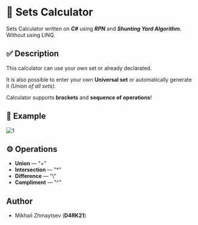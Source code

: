 # 🔢 Sets Calculator

Sets Calculator written on _**C#**_ using _**RPN**_ and _**Shunting Yard Algorithm.**_
Without using LINQ.

## ✅ Description

This calculator can use your own set or already declarated.

It is also possible to enter your own **Universal set** or automatically generate it _(Union of all sets)_.

Calculator supports **brackets** and **sequence of operations**!

## 📸 Example

![1](https://user-images.githubusercontent.com/81447820/144666685-2a11b391-34f1-46c5-a060-9434043b6668.png)

##  ⚙️ Operations

* **Union** — "+"
* **Intersection** — "*"
* **Difference** — "\\"
* **Compliment** — "^"

## Author
* Mikhail Zhmaytsev (**D4RK21**)

